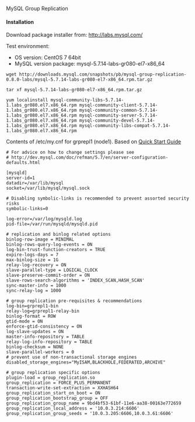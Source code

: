 MySQL Group Replication

#### Installation

Download package installer from: http://labs.mysql.com/

Test environment:
- OS version: CentOS 7 64bit
- MySQL version package: mysql-5.7.14-labs-gr080-el7-x86_64

```
wget http://downloads.mysql.com/snapshots/pb/mysql-group-replication-0.8.0-labs/mysql-5.7.14-labs-gr080-el7-x86_64.rpm.tar.gz

tar xf mysql-5.7.14-labs-gr080-el7-x86_64.rpm.tar.gz

yum localinstall mysql-community-libs-5.7.14-1.labs_gr080.el7.x86_64.rpm mysql-community-client-5.7.14-1.labs_gr080.el7.x86_64.rpm mysql-community-common-5.7.14-1.labs_gr080.el7.x86_64.rpm mysql-community-server-5.7.14-1.labs_gr080.el7.x86_64.rpm mysql-community-devel-5.7.14-1.labs_gr080.el7.x86_64.rpm mysql-community-libs-compat-5.7.14-1.labs_gr080.el7.x86_64.rpm
```

Contents of /etc/my.cnf for grprepl1 (node1). Based on [Quick Start Guide](http://mysqlhighavailability.com/mysql-group-replication-a-quick-start-guide/)
```
# For advice on how to change settings please see
# http://dev.mysql.com/doc/refman/5.7/en/server-configuration-defaults.html

[mysqld]
server-id=1
datadir=/var/lib/mysql
socket=/var/lib/mysql/mysql.sock

# Disabling symbolic-links is recommended to prevent assorted security risks
symbolic-links=0

log-error=/var/log/mysqld.log
pid-file=/var/run/mysqld/mysqld.pid

# replication and binlog related options
binlog-row-image = MINIMAL
binlog-rows-query-log-events = ON
log-bin-trust-function-creators = TRUE
expire-logs-days = 7
max-binlog-size = 1G
relay-log-recovery = ON
slave-parallel-type = LOGICAL_CLOCK
slave-preserve-commit-order = ON
slave-rows-search-algorithms = 'INDEX_SCAN,HASH_SCAN'
sync-master-info = 1000
sync-relay-log = 1000

# group replication pre-requisites & recommendations
log-bin=grprepl1-bin
relay-log=grprepl1-relay-bin
binlog-format = ROW
gtid-mode = ON
enforce-gtid-consistency = ON
log-slave-updates = ON
master-info-repository = TABLE
relay-log-info-repository = TABLE
binlog-checksum = NONE
slave-parallel-workers = 0
# prevent use of non-transactional storage engines
disabled_storage_engines="MyISAM,BLACKHOLE,FEDERATED,ARCHIVE"
  
# group replication specific options
plugin-load = group_replication.so
group_replication = FORCE_PLUS_PERMANENT
transaction-write-set-extraction = XXHASH64
group_replication_start_on_boot = ON
group_replication_bootstrap_group = OFF
group_replication_group_name = 9bd4bf53-61bf-11e6-aa38-00163e772659
group_replication_local_address = '10.0.3.214:6606'
group_replication_group_seeds = '10.0.3.205:6606,10.0.3.61:6606'
```
